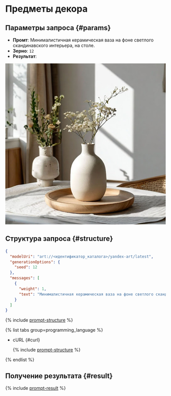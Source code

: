 # Предметы декора

## Параметры запроса {#params}

* **Промт**: Минималистичная керамическая ваза на фоне светлого скандинавского интерьера, на столе.
* **Зерно**: `12`
* **Результат**:

![architectural-design-decor](../../../_assets/yandexgpt/architectural-design-decor.jpg)

## Структура запроса {#structure}

```json
{
  "modelUri": "art://<идентификатор_каталога>/yandex-art/latest",
  "generationOptions": {
    "seed": 12
  },
  "messages": [
    {
      "weight": 1,
      "text": "Минималистичная керамическая ваза на фоне светлого скандинавского интерьера, на столе"
    }
  ]
}
```

{% include [prompt-structure](../../../_includes/foundation-models/yandexart/api-parameters.md) %}

{% list tabs group=programming_language %}

- cURL {#curl}

  {% include [prompt-structure](../../../_includes/foundation-models/yandexart/prompt-request.md) %}

{% endlist %}

## Получение результата {#result}

{% include [prompt-result](../../../_includes/foundation-models/yandexart/prompt-result.md) %}
